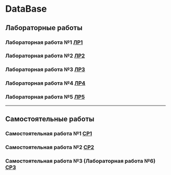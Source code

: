 # DataBase

## Лабораторные работы
### Лабораторная работа №1 [ЛР1](https://github.com/MelnikNO/DataBase/blob/main/ЛР1.md)

### Лабораторная работа №2 [ЛР2](https://github.com/MelnikNO/DataBase/tree/main/ЛР2)

### Лабораторная работа №3 [ЛР3](https://github.com/MelnikNO/DataBase/blob/main/ЛР3.md)

### Лабораторная работа №4 [ЛР4](https://github.com/MelnikNO/DataBase/blob/main/ЛР4.md)

### Лабораторная работа №5 [ЛР5](https://github.com/MelnikNO/DataBase/blob/main/ЛР5.md)

---

## Самостоятельные работы
### Самостоятельная работа №1 [СР1](https://github.com/MelnikNO/DataBase/blob/main/СР%201/СР-1.md)
### Самостоятельная работа №2 [СР2](https://github.com/MelnikNO/DataBase/blob/main/СР2/README.md)
### Самостоятельная работа №3 (Лабораторная работа №6) [СР3](https://github.com/MelnikNO/DataBase/tree/main/СР3#readme)
